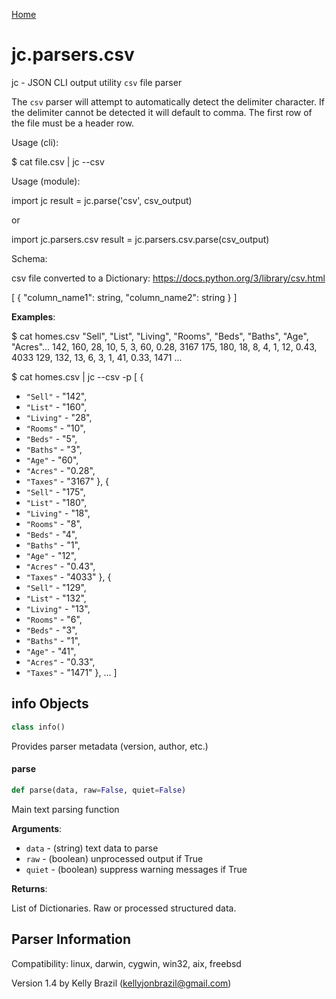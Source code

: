 [Home](https://kellyjonbrazil.github.io/jc/)
<a id="jc.parsers.csv"></a>

# jc.parsers.csv

jc - JSON CLI output utility `csv` file parser

The `csv` parser will attempt to automatically detect the delimiter
character. If the delimiter cannot be detected it will default to comma.
The first row of the file must be a header row.

Usage (cli):

$ cat file.csv | jc --csv

Usage (module):

import jc
result = jc.parse('csv', csv_output)

or

import jc.parsers.csv
result = jc.parsers.csv.parse(csv_output)

Schema:

csv file converted to a Dictionary:
https://docs.python.org/3/library/csv.html

[
{
"column_name1":     string,
"column_name2":     string
}
]

**Examples**:

  
  $ cat homes.csv
  "Sell", "List", "Living", "Rooms", "Beds", "Baths", "Age", "Acres"...
  142, 160, 28, 10, 5, 3,  60, 0.28,  3167
  175, 180, 18,  8, 4, 1,  12, 0.43,  4033
  129, 132, 13,  6, 3, 1,  41, 0.33,  1471
  ...
  
  $ cat homes.csv | jc --csv -p
  [
  {
- `"Sell"` - "142",
- `"List"` - "160",
- `"Living"` - "28",
- `"Rooms"` - "10",
- `"Beds"` - "5",
- `"Baths"` - "3",
- `"Age"` - "60",
- `"Acres"` - "0.28",
- `"Taxes"` - "3167"
  },
  {
- `"Sell"` - "175",
- `"List"` - "180",
- `"Living"` - "18",
- `"Rooms"` - "8",
- `"Beds"` - "4",
- `"Baths"` - "1",
- `"Age"` - "12",
- `"Acres"` - "0.43",
- `"Taxes"` - "4033"
  },
  {
- `"Sell"` - "129",
- `"List"` - "132",
- `"Living"` - "13",
- `"Rooms"` - "6",
- `"Beds"` - "3",
- `"Baths"` - "1",
- `"Age"` - "41",
- `"Acres"` - "0.33",
- `"Taxes"` - "1471"
  },
  ...
  ]

<a id="jc.parsers.csv.info"></a>

## info Objects

```python
class info()
```

Provides parser metadata (version, author, etc.)

<a id="jc.parsers.csv.parse"></a>

#### parse

```python
def parse(data, raw=False, quiet=False)
```

Main text parsing function

**Arguments**:

  
- `data` - (string)  text data to parse
- `raw` - (boolean) unprocessed output if True
- `quiet` - (boolean) suppress warning messages if True
  

**Returns**:

  
  List of Dictionaries. Raw or processed structured data.

## Parser Information
Compatibility:  linux, darwin, cygwin, win32, aix, freebsd

Version 1.4 by Kelly Brazil (kellyjonbrazil@gmail.com)
